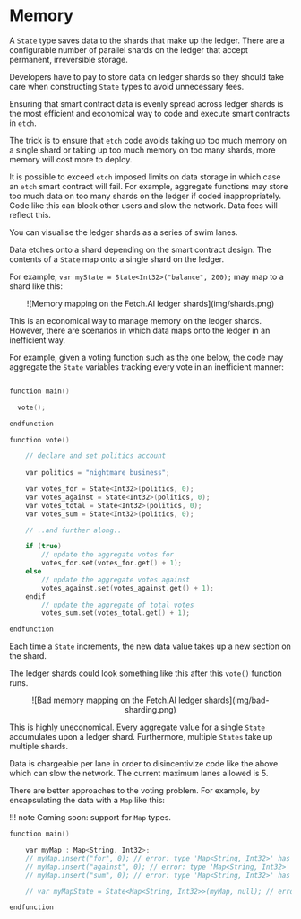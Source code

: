 <h1>Memory</h1> 

A `State` type saves data to the shards that make up the ledger. There are a configurable number of parallel shards on the ledger that accept permanent, irreversible storage. 

Developers have to pay to store data on ledger shards so they should take care when constructing `State` types to avoid unnecessary fees. 

Ensuring that smart contract data is evenly spread across ledger shards is the most efficient and economical way to code and execute smart contracts in `etch`.

The trick is to ensure that `etch` code avoids taking up too much memory on a single shard or taking up too much memory on too many shards, more memory will cost more to deploy.

It is possible to exceed `etch` imposed limits on data storage in which case an `etch` smart contract will fail. For example, aggregate functions may store too much data on too many shards on the ledger if coded inappropriately. Code like this can block other users and slow the network. Data fees will reflect this. 

You can visualise the ledger shards as a series of swim lanes. 

Data etches onto a shard depending on the smart contract design. The contents of a `State` map onto a single shard on the ledger. 

For example, `var myState = State<Int32>("balance", 200);` may map to a shard like this:

<center>![Memory mapping on the Fetch.AI ledger shards](img/shards.png)</center>

This is an economical way to manage memory on the ledger shards. However, there are scenarios in which data maps onto the ledger in an inefficient way. 

For example, given a voting function such as the one below, the code may aggregate the `State` variables tracking every vote in an inefficient manner:

``` c++

function main()

  vote();

endfunction

function vote()

    // declare and set politics account
    
    var politics = "nightmare business";

    var votes_for = State<Int32>(politics, 0);
    var votes_against = State<Int32>(politics, 0);
    var votes_total = State<Int32>(politics, 0);
    var votes_sum = State<Int32>(politics, 0);

    // ..and further along..

    if (true)
        // update the aggregate votes for
        votes_for.set(votes_for.get() + 1);
    else 
        // update the aggregate votes against
        votes_against.set(votes_against.get() + 1);
    endif
        // update the aggregate of total votes
        votes_sum.set(votes_total.get() + 1);

endfunction

```

Each time a `State` increments, the new data value takes up a new section on the shard.

The ledger shards could look something like this after this `vote()` function runs.

<center>![Bad memory mapping on the Fetch.AI ledger shards](img/bad-sharding.png)</center>

This is highly uneconomical. Every aggregate value for a single `State` accumulates upon a ledger shard. Furthermore, multiple `States` take up multiple shards. 

Data is chargeable per lane in order to disincentivize code like the above which can slow the network. The current maximum lanes allowed is 5.

There are better approaches to the voting problem. For example, by encapsulating the data with a `Map` like this:

!!! note 
	Coming soon: support for `Map` types.

``` c++
function main()

	var myMap : Map<String, Int32>;
    // myMap.insert("for", 0); // error: type 'Map<String, Int32>' has no member named 'insert'
    // myMap.insert("against", 0); // error: type 'Map<String, Int32>' has no member named 'insert'
    // myMap.insert("sum", 0); // error: type 'Map<String, Int32>' has no member named 'insert'

    // var myMapState = State<Map<String, Int32>>(myMap, null); // error: unable to find matching constructor for type/function 'State<Map<String, Int32>>'

endfunction

```
